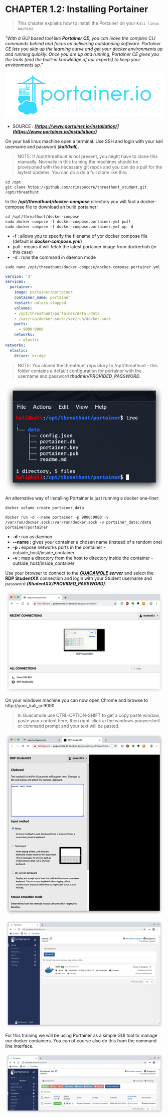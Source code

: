 #   CHAPTER 1.2: Installing Portainer
>This chapter explains how to install the Portainer on your `Kali linux machine`

_"With a GUI based tool like **Portainer CE**, you can leave the complex CLI commands behind and focus on delivering outstanding software. Portainer CE lets you skip up the learning curve and get your docker environments up and running quickly. Once you are up and running, Portainer CE gives you the tools (and the built-in knowledge of our experts) to keep your environments up."_

![Screenshot command](./assets/01-portainerlogo.png)

- SOURCE : ***[https://www.portainer.io/installation/](https://www.portainer.io/installation/)***

On your kali linux machine open a terminal. Use SSH and login with your kali username and password (***kali/kali***). 

> NOTE: If /opt/threathunt is not present, you might have to clone this manually. Normally in this training the machines should be provisioned with the necessary git repos and you can do a pull for the laytest updates. You can do a do a full clone like this:

```code
cd /opt
git clone https://github.com/crimsoncore/threathunt_student.git /opt/threathunt
```

In the ***/opt/threathunt/docker-compose*** directory you will find a docker-compose file to download an build portainer:

```code
cd /opt/threathunt/docker-compose
sudo docker-compose -f docker-compose.portainer.yml pull 
sudo docker-compose -f docker-compose.portainer.yml up -d
```
- -f : allows you to specify the filename of yor docker compose file (default is ***docker-compose.yml***)
- pull : means it will fetch the latest portainer image from dockerhub (in this case)
- -d : runs the command in daemon mode

```code
sudo nano /opt/threathunt/docker-compose/docker-compose.portainer.yml
```

```yml
version: '3'
services:
  portainer:
    image: portainer/portainer
    container_name: portainer
    restart: unless-stopped
    volumes:
    - /opt/threathunt/portainer/data:/data
    - /var/run/docker.sock:/var/run/docker.sock
    ports:
      - 9000:9000
    networks:
      - elastic
networks:
  elastic:
    driver: bridge
```

> NOTE: You cloned the threathunt repository to /opt/threathunt - this folder contains a default configuration for portainer with the username and password ***thadmin/PROVIDED_PASSWORD***. 

![Screenshot command](./assets/01-portainer.jpg)

An alternative way of installing Portainer is just running a docker one-liner:

```code
docker volume create portainer_data
```
```code
docker run -d --name portainer -p 9000:9000 -v /var/run/docker.sock:/var/run/docker.sock -v portainer_data:/data portainer/portainer 
```
- **-d :** run as daemon
- **--name :** gives your container a chosen name (instead of a random one)
- **-p :** expose networks ports in the container - outside_host/inside_container
- **-v :** map a directory from the host to directory inside the container - outside_host/inside_container
  
Use your browser to connect to the ***[GUACAMOLE](https://guacamole.th.denarm.be/guacamole) server*** and select the __RDP StudentXX__ connection and login with your Student username and password ***(StudentXX/PROVIDED_PASSWORD)***. 

![Screenshot Github](./assets/01-guacamole.jpg)  

On your windows machine you can now open Chrome and browse to http://your_kali_ip:9000

> In Guacamole use CTRL-OPTION-SHIFT to get a copy paste window, paste your content here, then right-click in the windows poowershell or command prompt and your text will be pasted.

![Screenshot Github](./assets/01-guacamole_paste.jpg)

![Screenshot command](./assets/02-portainergui.jpg)

For this training we will be using Portainer as a simple GUI tool to manage our docker containers. You can of course also do this from the command line interface.

![Screenshot command](./assets/02-portainergui2.jpg)